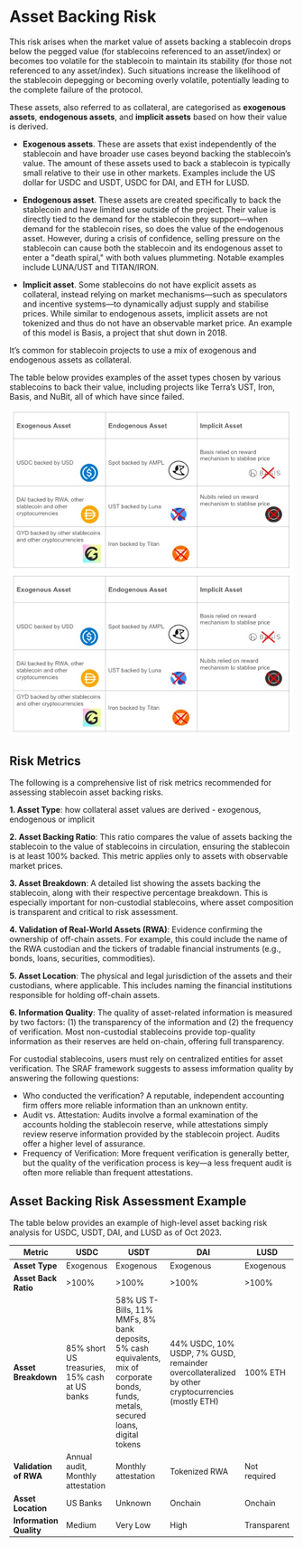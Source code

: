 # Asset Backing Risk 
This risk arises when the market value of assets backing a stablecoin drops below the pegged value (for stablecoins referenced to an asset/index) or becomes too volatile for the stablecoin to maintain its stability (for those not referenced to any asset/index). Such situations increase the likelihood of the stablecoin depegging or becoming overly volatile, potentially leading to the complete failure of the protocol.

These assets, also referred to as collateral, are categorised as **exogenous assets**, **endogenous assets**, and **implicit assets** based on how their value is derived.

- **Exogenous assets**. These are assets that exist independently of the stablecoin and have broader use cases beyond backing the stablecoin’s value. The amount of these assets used to back a stablecoin is typically small relative to their use in other markets. Examples include the US dollar for USDC and USDT, USDC for DAI, and ETH for LUSD.

- **Endogenous asset**. These assets are created specifically to back the stablecoin and have limited use outside of the project. Their value is directly tied to the demand for the stablecoin they support—when demand for the stablecoin rises, so does the value of the endogenous asset. However, during a crisis of confidence, selling pressure on the stablecoin can cause both the stablecoin and its endogenous asset to enter a "death spiral," with both values plummeting. Notable examples include LUNA/UST and TITAN/IRON.

- **Implicit asset**. Some stablecoins do not have explicit assets as collateral, instead relying on market mechanisms—such as speculators and incentive systems—to dynamically adjust supply and stabilise prices. While similar to endogenous assets, implicit assets are not tokenized and thus do not have an observable market price. An example of this model is Basis, a project that shut down in 2018.

It’s common for stablecoin projects to use a mix of exogenous and endogenous assets as collateral.

The table below provides examples of the asset types chosen by various stablecoins to back their value, including projects like Terra’s UST, Iron, Basis, and NuBit, all of which have since failed.

![alt text](https://github.com/tamamatammy/sraf/blob/main/research/images/asset_type_example.jpg)
<img src="images/asset_type_example.jpg" alt= 'asset type compaison example' class="inline"/>

## Risk Metrics
The following is a comprehensive list of risk metrics recommended for assessing stablecoin asset backing risks.

**1. Asset Type**: how collateral asset values are derived - exogenous, endogenous or implicit


**2. Asset Backing Ratio**: This ratio compares the value of assets backing the stablecoin to the value of stablecoins in circulation, ensuring the stablecoin is at least 100% backed. This metric applies only to assets with observable market prices.

**3. Asset Breakdown**: A detailed list showing the assets backing the stablecoin, along with their respective percentage breakdown. This is especially important for non-custodial stablecoins, where asset composition is transparent and critical to risk assessment.

**4. Validation of Real-World Assets (RWA)**: Evidence confirming the ownership of off-chain assets. For example, this could include the name of the RWA custodian and the tickers of tradable financial instruments (e.g., bonds, loans, securities, commodities).

**5. Asset Location**: The physical and legal jurisdiction of the assets and their custodians, where applicable. This includes naming the financial institutions responsible for holding off-chain assets.

**6. Information Quality**: The quality of asset-related information is measured by two factors: (1) the transparency of the information and (2) the frequency of verification. Most non-custodial stablecoins provide top-quality information as their reserves are held on-chain, offering full transparency.

For custodial stablecoins, users must rely on centralized entities for asset verification. The SRAF framework suggests to assess imformation quality by answering the following questions:

- Who conducted the verification? A reputable, independent accounting firm offers more reliable information than an unknown entity.
- Audit vs. Attestation: Audits involve a formal examination of the accounts holding the stablecoin reserve, while attestations simply review reserve information provided by the stablecoin project. Audits offer a higher level of assurance.
- Frequency of Verification: More frequent verification is generally better, but the quality of the verification process is key—a less frequent audit is often more reliable than frequent attestations.

## Asset Backing Risk Assessment Example
The table below provides an example of high-level asset backing risk analysis for USDC, USDT, DAI, and LUSD as of Oct 2023.

| **Metric**           | **USDC** | **USDT** | **DAI** | **LUSD** |  
|----------------------|---------|---------|---------|---------|  
| **Asset Type**       | Exogenous | Exogenous | Exogenous | Exogenous |  
| **Asset Back Ratio** | >100% | >100% | >100% | >100% |  
| **Asset Breakdown**  | 85% short US treasuries, 15% cash at US banks | 58% US T-Bills, 11% MMFs, 8% bank deposits, 5% cash equivalents, mix of corporate bonds, funds, metals, secured loans, digital tokens | 44% USDC, 10% USDP, 7% GUSD, remainder overcollateralized by other cryptocurrencies (mostly ETH) | 100% ETH |  
| **Validation of RWA** | Annual audit, Monthly attestation | Monthly attestation | Tokenized RWA | Not required |  
| **Asset Location**   | US Banks | Unknown | Onchain | Onchain |  
| **Information Quality** | Medium | Very Low | High | Transparent |  

